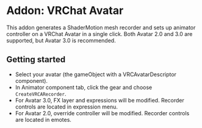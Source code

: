 # Addon: VRChat Avatar

This addon generates a ShaderMotion mesh recorder and sets up animator controller on a VRChat Avatar in a single click. Both Avatar 2.0 and 3.0 are supported, but Avatar 3.0 is recommended.

## Getting started

- Select your avatar (the gameObject with a VRCAvatarDescriptor component).
- In Animator component tab, click the gear and choose `CreateVRCARecorder`.
- For Avatar 3.0, FX layer and expressions will be modified. Recorder controls are located in expression menu.
- For Avatar 2.0, override controller will be modified. Recorder controls are located in emotes.